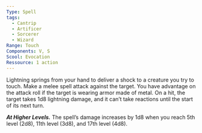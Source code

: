 ```yaml
---
Type: Spell
tags:
  - Cantrip
  - Artificer
  - Sorcerer
  - Wizard
Range: Touch
Components: V, S
Scool: Evocation
Ressource: 1 action
---
```

Lightning springs from your hand to deliver a shock to a creature you try to touch. Make a melee spell attack against the target. You have advantage on the attack roll if the target is wearing armor made of metal. On a hit, the target takes 1d8 lightning damage, and it can’t take reactions until the start of its next turn.

**_At Higher Levels._** The spell’s damage increases by 1d8 when you reach 5th level (2d8), 11th level (3d8), and 17th level (4d8).